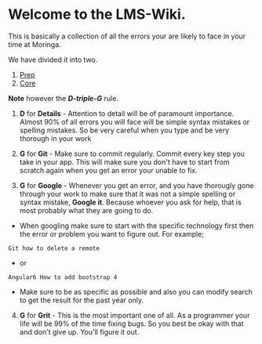 # Welcome to the LMS-Wiki.

This is basically a collection of all the errors your are likely to face in your time at Moringa. 

We have divided it into two.

1. [Prep](https://github.com/SamNgigi/LMS-wiki/wiki/1.-PREP) 
2. [Core](https://github.com/SamNgigi/LMS-wiki/wiki/2.-CORE)

**Note** however the ***D-triple-G*** rule. 

1. **D** for **Details** - Attention to detail will be of paramount importance. Almost 90% of all errors you will face will be simple syntax mistakes or spelling mistakes. So be very careful when you type and be very thorough in your work

2. **G** for **Git** - Make sure to commit regularly. Commit every key step you take in your app. This will make sure you don't have to start from scratch again when you get an error your unable to fix.

3. **G** for **Google** - Whenever you get an error, and you have thorougly gone through your work to make sure that it was not a simple spelling or syntax mistake, **Google it**. Because whoever you ask for help, that is most probably what they are going to do.

* When googling make sure to start with the specific technology first then the error or problem you want to figure out. For example;

 ```
 Git how to delete a remote
 ```
* or
 ```
 Angular6 How to add bootstrap 4
 ```
* Make sure to be as specific as possible and also you can modify search to get the result for the past year only.


4. **G** for **Grit** - This is the most important one of all. As a programmer your life will be 99% of the time fixing bugs. So you best be okay with that and don't give up. You'll figure it out.
